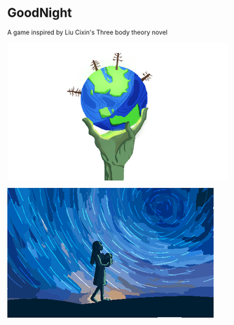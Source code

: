 # GoodNight
 A game inspired by Liu Cixin's Three body theory novel

![Earth & Hand](ReadmeAssets/Earth&Hand.png)

![Girl & Child](ReadmeAssets/Girl&Child.png)
